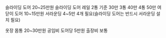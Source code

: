 슬라이딩 도어 20~25만원
  슬라이딩 도어 레일 2통 기준 30만 3통 40만 4통 50만
여닫이 도어 10~15만원
서라운딩 4~5만 4개 필요(슬라이딩 도어는 반드시 서라운딩 설치 필요)

옷장 몸통 20~30만원
공임비 도어당 5만원
출장비 보통
